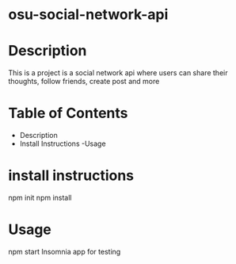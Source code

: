 # osu-social-network-api

# Description
This is a project is a social network api where users can share their thoughts, follow friends, create post and more 

# Table of Contents
- Description
- Install Instructions 
-Usage



# install instructions 
npm init
npm install

# Usage 
npm start 
Insomnia app for testing